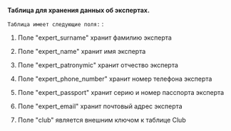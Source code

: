 **Таблица для хранения данных об экспертах.**
 
`Таблица имеет следующие поля:`
:

  1. Поле "expert_surname" хранит фамилию эксперта

  2. Поле "expert_name" хранит имя эксперта

  3. Поле "expert_patronymic" хранит отчество эксперта

  4. Поле "expert_phone_number" хранит номер телефона эксперта

  5. Поле "expert_passport" хранит серию и номер пасспорта эксперта

  6. Поле "expert_email" хранит почтовый адрес эксперта

  7. Поле "club" является внешним ключом к таблице Club
